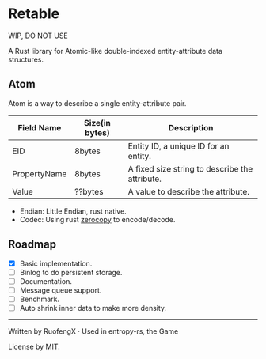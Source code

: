 # Retable

WIP, DO NOT USE

A Rust library for Atomic-like double-indexed entity-attribute data structures.  


## Atom

Atom is a way to describe a single entity-attribute pair.

| Field Name   | Size(in bytes) | Description                                    |
| ------------ | -------------- | ---------------------------------------------- |
| EID          | 8bytes         | Entity ID, a unique ID for an entity.          |
| PropertyName | 8bytes         | A fixed size string to describe the attribute. |
| Value        | ??bytes        | A value to describe the attribute.             |

* Endian: Little Endian, rust native.
* Codec: Using rust [zerocopy](https://docs.rs/zerocopy/latest/zerocopy/index.html) to encode/decode.


## Roadmap

- [x] Basic implementation.
- [ ] Binlog to do persistent storage.
- [ ] Documentation.
- [ ] Message queue support.
- [ ] Benchmark.
- [ ] Auto shrink inner data to make more density.

---

Written by RuofengX · Used in entropy-rs, the Game

License by MIT.
